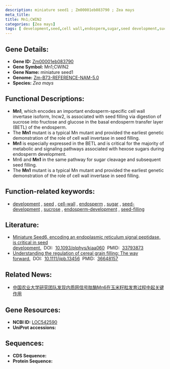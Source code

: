 ```yaml
---
description: miniature seed1 ; Zm00001eb083790 ; Zea mays
meta_title:
title: Mn1;CWIN2
categories: [Zea mays]
tags: [ development,seed,cell wall,endosperm,sugar,seed development,sucrose,endosperm development,seed filling ]
---
```


## Gene Details:
- **Gene ID:**	[Zm00001eb083790](https://www.maizegdb.org/gene_center/gene/Zm00001eb083790)
- **Gene Symbol:** Mn1;CWIN2
- **Gene Name:** miniature seed1
- **Genome:** [Zm-B73-REFERENCE-NAM-5.0](https://www.maizegdb.org/genome/assembly/Zm-B73-REFERENCE-NAM-5.0)
- **Species:** *Zea mays*

## Functional Descriptions:
   - **Mn1**, which encodes an important endosperm-specific cell wall invertase isoform, Incw2, is associated with seed filling via digestion of sucrose into fructose and glucose in the basal endosperm transfer layer (BETL) of the endosperm.
   - The **Mn1** mutant is a typical Mn mutant and provided the earliest genetic demonstration of the role of cell wall invertase in seed filling.
   - **Mn1** is especially expressed in the BETL and is critical for the majority of metabolic and signaling pathways associated with hexose sugars during endosperm development.
   - Mn6 and **Mn1** in the same pathway for sugar cleavage and subsequent seed filling.
   - The **Mn1** mutant is a typical Mn mutant and provided the earliest genetic demonstration of the role of cell wall invertase in seed filling.

## Function-related keywords:
- [development](/tags/development/)&nbsp;,&nbsp;[seed](/tags/seed/)&nbsp;,&nbsp;[cell-wall](/tags/cell-wall/)&nbsp;,&nbsp;[endosperm](/tags/endosperm/)&nbsp;,&nbsp;[sugar](/tags/sugar/)&nbsp;,&nbsp;[seed-development](/tags/seed-development/)&nbsp;,&nbsp;[sucrose](/tags/sucrose/)&nbsp;,&nbsp;[endosperm-development](/tags/endosperm-development/)&nbsp;,&nbsp;[seed-filling](/tags/seed-filling/)

## Literature:
   - [Miniature Seed6, encoding an endoplasmic reticulum signal peptidase, is critical in seed development.]( https://academic.oup.com/plphys/article/185/3/985/6041597?login=true)&nbsp;&nbsp;DOI:&nbsp;&nbsp;[10.1093/plphys/kiaa060](https://academic.oup.com/plphys/article/185/3/985/6041597?login=true)&nbsp;&nbsp;PMID:&nbsp;&nbsp;[33793873](https://pubmed.ncbi.nlm.nih.gov/33793873/)
   - [Understanding the regulation of cereal grain filling: The way forward.]( https://onlinelibrary.wiley.com/doi/10.1111/jipb.13456)&nbsp;&nbsp;DOI:&nbsp;&nbsp;[10.1111/jipb.13456](https://onlinelibrary.wiley.com/doi/10.1111/jipb.13456)&nbsp;&nbsp;PMID:&nbsp;&nbsp;[36648157](https://pubmed.ncbi.nlm.nih.gov/36648157/)

## Related News:
   - [中国农业大学研究团队发现内质网信号肽酶Mn6在玉米籽粒发育过程中起关键作用](https://mp.weixin.qq.com/s?__biz=MzU3ODY3MDM0NA==&mid=2247501305&idx=2&sn=b3b69b522c58ed19f87bdf1c26153386&chksm=fd735f9eca04d688abef50639b81cd8b31bfd3553ea237800ad5ddc7d4beb9becbfd8881e45a&scene=27#wechat_redirect)

## Gene Resources:
- **NCBI ID:**  [LOC542590](https://www.ncbi.nlm.nih.gov/gene/?term=LOC542590)
- **UniProt accessions:** [](https://www.uniprot.org/uniprotkb//entry)



## Sequences:
- **CDS Sequence:**
- **Protein Sequence:**

